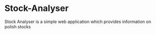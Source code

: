 # Stock-Analyser
Stock Analyser is a simple web application which provides information on polish stocks
